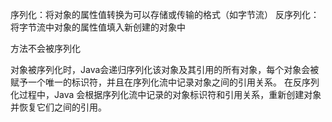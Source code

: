 序列化：将对象的属性值转换为可以存储或传输的格式（如字节流）
反序列化：将字节流中对象的属性值填入新创建的对象中

方法不会被序列化

对象被序列化时，Java会递归序列化该对象及其引用的所有对象，每个对象会被赋予一个唯一的标识符，并且在序列化流中记录对象之间的引用关系。
在反序列化过程中，Java 会根据序列化流中记录的对象标识符和引用关系，重新创建对象并恢复它们之间的引用。



